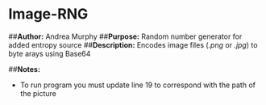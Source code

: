 # Image-RNG
##**Author:** Andrea Murphy
##**Purpose:** Random number generator for added entropy source
##**Description:** Encodes image files (*.png* or *.jpg*) to byte arays using Base64

##**Notes:**
- To run program you must update line 19 to correspond with the path of the picture
